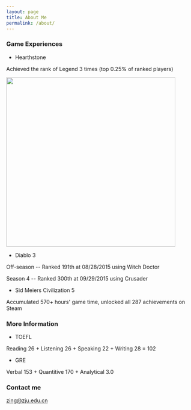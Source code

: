 ```yaml
---
layout: page
title: About Me
permalink: /about/
---
```


### Game Experiences

* Hearthstone 

Achieved the rank of Legend 3 times (top 0.25% of ranked players)

<img src="{{ site.baseurl }}/images/hearthstone.png" style="width: 450px;"/>

* Diablo 3 

Off-season -- Ranked 191th at 08/28/2015 using Witch Doctor

Season 4 --  Ranked 300th at 09/29/2015 using Crusader

* Sid Meiers Civilization 5

Accumulated 570+ hours' game time, unlocked all 287 achievements on Steam

### More Information

* TOEFL 

Reading 26 + Listening 26 + Speaking 22 + Writing 28 = 102

* GRE 

Verbal 153 + Quantitive 170 + Analytical 3.0

### Contact me

[zing@zju.edu.cn](mailto:zing@zju.edu.cn)